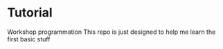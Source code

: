 # Tutorial
Workshop programmation
This repo is just designed to help me learn the first basic stuff
